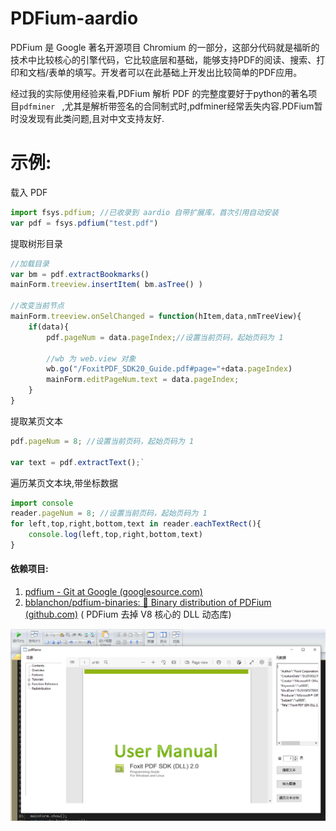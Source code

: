 # PDFium-aardio
PDFium 是 Google 著名开源项目 Chromium 的一部分，这部分代码就是福昕的技术中比较核心的引擎代码，它比较底层和基础，能够支持PDF的阅读、搜索、打印和文档/表单的填写。开发者可以在此基础上开发出比较简单的PDF应用。  

经过我的实际使用经验来看,PDFium 解析 PDF 的完整度要好于python的著名项目`pdfminer ` ,尤其是解析带签名的合同制式时,pdfminer经常丢失内容.PDFium暂时没发现有此类问题,且对中文支持友好.


# 示例:

载入 PDF

```javascript
import fsys.pdfium; //已收录到 aardio 自带扩展库，首次引用自动安装
var pdf = fsys.pdfium("test.pdf")
```

提取树形目录

```javascript
//加载目录
var bm = pdf.extractBookmarks()
mainForm.treeview.insertItem( bm.asTree() )

//改变当前节点
mainForm.treeview.onSelChanged = function(hItem,data,nmTreeView){
	if(data){
		pdf.pageNum = data.pageIndex;//设置当前页码，起始页码为 1
		
		//wb 为 web.view 对象
		wb.go("/FoxitPDF_SDK20_Guide.pdf#page="+data.pageIndex)  
		mainForm.editPageNum.text = data.pageIndex; 
	} 	
}
```

提取某页文本

```javascript
pdf.pageNum = 8; //设置当前页码，起始页码为 1

var text = pdf.extractText();`
```

遍历某页文本块,带坐标数据
```javascript
import console
reader.pageNum = 8; //设置当前页码，起始页码为 1
for left,top,right,bottom,text in reader.eachTextRect(){
	console.log(left,top,right,bottom,text)
}
```

#### 依赖项目:

1. [pdfium - Git at Google (googlesource.com)](https://pdfium.googlesource.com/pdfium/)
2. [bblanchon/pdfium-binaries: 📰 Binary distribution of PDFium (github.com)](https://github.com/bblanchon/pdfium-binaries) ( PDFium 去掉 V8 核心的 DLL 动态库)
	

![](screenshots/screenshot.png)

